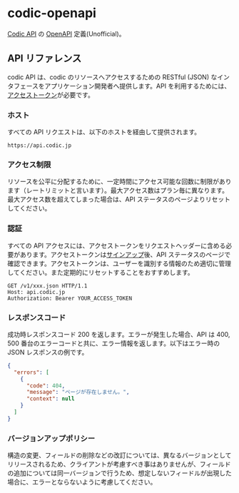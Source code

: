 # codic-openapi

[Codic API](https://codic.jp/docs/api) の [OpenAPI](https://www.openapis.org/) 定義(Unofficial)。

## API リファレンス

codic API は、codic のリソースへアクセスするための RESTful (JSON) なインタフェースをアプリケーション開発者へ提供します。API を利用するためには、[アクセストークン](https://codic.jp/docs/api#authorization)が必要です。

### ホスト

すべての API リクエストは、以下のホストを経由して提供されます。

```
https://api.codic.jp
```

### アクセス制限

リソースを公平に分配するために、一定時間にアクセス可能な回数に制限があります（レートリミットと言います）。最大アクセス数はプラン毎に異なります。最大アクセス数を超えてしまった場合は、API ステータスのページよりリセットしてください。

### 認証

すべての API アクセスには、アクセストークンをリクエストヘッダーに含める必要があります。アクセストークンは[サインアップ](https://codic.jp/signup)後、API ステータスのページで確認できます。アクセストークンは、ユーザーを識別する情報のため適切に管理してください。また定期的にリセットすることをおすすめします。

```
GET /v1/xxx.json HTTP/1.1
Host: api.codic.jp
Authorization: Bearer YOUR_ACCESS_TOKEN
```

### レスポンスコード

成功時レスポンスコード 200 を返します。エラーが発生した場合、API は 400, 500 番台のエラーコードと共に、エラー情報を返します。以下はエラー時の JSON レスポンスの例です。

```json
{
  "errors": [
    {
      "code": 404,
      "message": "ページが存在しません。",
      "context": null
    }
  ]
}
```

### バージョンアップポリシー

構造の変更、フィールドの削除などの改訂については、異なるバージョンとしてリリースされるため、クライアントが考慮すべき事はありませんが、フィールドの追加については同一バージョンで行うため、想定しないフィードルが出現した場合に、エラーとならないように考慮してください。
